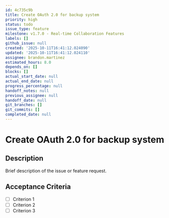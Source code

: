 ```yaml
---
id: 4c735c9b
title: Create OAuth 2.0 for backup system
priority: high
status: todo
issue_type: feature
milestone: v1.7.0 - Real-time Collaboration Features
labels: []
github_issue: null
created: '2025-10-11T16:41:12.024090'
updated: '2025-10-11T16:41:12.024110'
assignee: brandon.martinez
estimated_hours: 8.0
depends_on: []
blocks: []
actual_start_date: null
actual_end_date: null
progress_percentage: null
handoff_notes: null
previous_assignee: null
handoff_date: null
git_branches: []
git_commits: []
completed_date: null
---
```


# Create OAuth 2.0 for backup system

## Description

Brief description of the issue or feature request.

## Acceptance Criteria

- [ ] Criterion 1
- [ ] Criterion 2
- [ ] Criterion 3